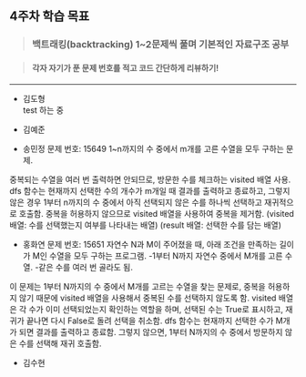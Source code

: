 ## 4주차 학습 목표
> ### 백트래킹(backtracking) 1~2문제씩 풀며 기본적인 자료구조 공부

> #### 각자 자기가 푼 문제 번호를 적고 코드 간단하게 리뷰하기! 

***
* 김도형    
test 하는 중
* 김예준

* 송민정
문제 번호: 15649
1~n까지의 수 중에서 m개를 고른 수열을 모두 구하는 문제. 

중복되는 수열을 여러 번 출력하면 안되므로, 방문한 수를 체크하는 visited 배열 사용.
dfs 함수는 현재까지 선택한 수의 개수가 m개일 때 결과를 출력하고 종료하고, 그렇지 않은 경우 1부터 n까지의 수 중에서 아직 선택되지 않은 수를 하나씩 선택하고 재귀적으로 호출함. 중복을 허용하지 않으므로 visited 배열을 사용하여 중복을 제거함.
(visited 배열: 수를 선택했는지 여부를 나타내는 배열)
(result 배열: 선택한 수를 담는 배열)

* 홍화연
문제 번호: 15651
자연수 N과 M이 주어졌을 때, 아래 조건을 만족하는 길이가 M인 수열을 모두 구하는 프로그램.
-1부터 N까지 자연수 중에서 M개를 고른 수열.
-같은 수를 여러 번 골라도 됨.

이 문제는 1부터 N까지의 수 중에서 M개를 고르는 수열을 찾는 문제로, 중복을 허용하지 않기 때문에 visited 배열을 사용해서 중복된 수를 선택하지 않도록 함.
visited 배열은 각 수가 이미 선택되었는지 확인하는 역할을 하며, 선택된 수는 True로 표시하고, 재귀가 끝나면 다시 False로 돌려 선택을 취소함.
dfs 함수는 현재까지 선택한 수가 M개가 되면 결과를 출력하고 종료함. 그렇지 않으면, 1부터 N까지의 수 중에서 방문하지 않은 수를 선택해 재귀 호출함.

* 김수현
  
  
